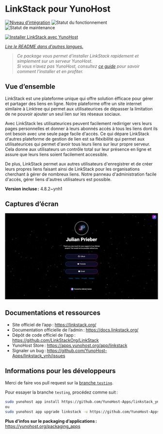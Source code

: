 <!--
Nota bene : ce README est automatiquement généré par <https://github.com/YunoHost/apps/tree/master/tools/readme_generator>
Il NE doit PAS être modifié à la main.
-->

# LinkStack pour YunoHost

[![Niveau d’intégration](https://apps.yunohost.org/badge/integration/linkstack)](https://ci-apps.yunohost.org/ci/apps/linkstack/)
![Statut du fonctionnement](https://apps.yunohost.org/badge/state/linkstack)
![Statut de maintenance](https://apps.yunohost.org/badge/maintained/linkstack)

[![Installer LinkStack avec YunoHost](https://install-app.yunohost.org/install-with-yunohost.svg)](https://install-app.yunohost.org/?app=linkstack)

*[Lire le README dans d'autres langues.](./ALL_README.md)*

> *Ce package vous permet d’installer LinkStack rapidement et simplement sur un serveur YunoHost.*  
> *Si vous n’avez pas YunoHost, consultez [ce guide](https://yunohost.org/install) pour savoir comment l’installer et en profiter.*

## Vue d’ensemble

LinkStack est une plateforme unique qui offre solution éfficace pour gérer et partager des liens en ligne. Notre plateforme offre un site internet similaire à Linktree qui permet aux utilisateurices de dépasser la limitation de ne pouvoir ajouter un seul lien sur les réseaux sociaux.

Avec LinkStack les utilisateurices peuvent facilement redirriger vers leurs pages personnelles et donner à leurs abonnés accès à tous les liens dont ils ont besoin avec une seule page facile d'accès. Ce qui dépare LinkStack d'autres plateforme de gestion de lien est sa fléxibilité qui permet aux utilisateurices qui permet d'avoir tous leurs liens sur leur propre serveur. Cela donne aux utilisateurs un contrôle total sur leur présence en ligne et assure que leurs liens soient facilement accessible.

De plus, LinkStack permet aux autres utilisateurs d'enregistrer et de créer leurs propres liens faisant ainsi de LinkStack pour les organisations cherchant à gérer de nombreux liens. Notre panneau d'administration facile d'accès, gérer liens d'autres utilisateurs est possible.


**Version incluse :** 4.8.2~ynh1

## Captures d’écran

![Capture d’écran de LinkStack](./doc/screenshots/preview.png)

## Documentations et ressources

- Site officiel de l’app : <https://linkstack.org/>
- Documentation officielle de l’admin : <https://docs.linkstack.org/>
- Dépôt de code officiel de l’app : <https://github.com/LinkStackOrg/LinkStack>
- YunoHost Store : <https://apps.yunohost.org/app/linkstack>
- Signaler un bug : <https://github.com/YunoHost-Apps/linkstack_ynh/issues>

## Informations pour les développeurs

Merci de faire vos pull request sur la [branche `testing`](https://github.com/YunoHost-Apps/linkstack_ynh/tree/testing).

Pour essayer la branche `testing`, procédez comme suit :

```bash
sudo yunohost app install https://github.com/YunoHost-Apps/linkstack_ynh/tree/testing --debug
ou
sudo yunohost app upgrade linkstack -u https://github.com/YunoHost-Apps/linkstack_ynh/tree/testing --debug
```

**Plus d’infos sur le packaging d’applications :** <https://yunohost.org/packaging_apps>

